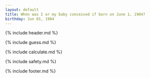```yaml
---
layout: default
title: When was I or my baby conceived if born on June 1, 1904?
birthday: Jun 01, 1904
---
```


{% include header.md %}

{% include guess.md %}

{% include calculate.md %}

{% include safety.md %}

{% include footer.md %}



